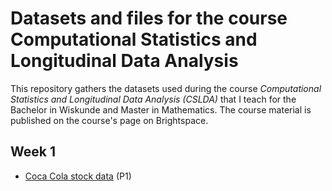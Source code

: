 # Datasets and files for the course Computational Statistics and Longitudinal Data Analysis

This repository gathers the datasets used during the course *Computational Statistics and Longitudinal Data Analysis (CSLDA)* that I teach for the Bachelor in Wiskunde and Master in Mathematics. The course material is published on the course's page on Brightspace.

## Week 1
* [Coca Cola stock data](https://github.com/kalilurrahman/coca-colastockdata) (P1)
